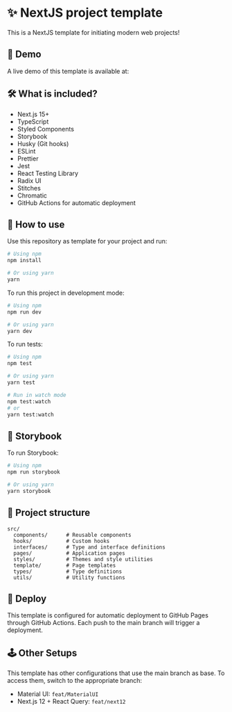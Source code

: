 # ✨ NextJS project template

This is a NextJS template for initiating modern web projects!

## 🔎 Demo

A live demo of this template is available at: <!-- GITHUB_PAGES_URL -->

## 🛠️ What is included?

- Next.js 15+
- TypeScript
- Styled Components
- Storybook
- Husky (Git hooks)
- ESLint
- Prettier
- Jest
- React Testing Library
- Radix UI
- Stitches
- Chromatic
- GitHub Actions for automatic deployment

## 🧿 How to use

Use this repository as template for your project and run:

```bash
# Using npm
npm install

# Or using yarn
yarn
```

To run this project in development mode:

```bash
# Using npm
npm run dev

# Or using yarn
yarn dev
```

To run tests:

```bash
# Using npm
npm test

# Or using yarn
yarn test

# Run in watch mode
npm test:watch
# or
yarn test:watch
```

## 📕 Storybook

To run Storybook:

```bash
# Using npm
npm run storybook

# Or using yarn
yarn storybook
```

## 📁 Project structure

```
src/
  components/      # Reusable components
  hooks/           # Custom hooks
  interfaces/      # Type and interface definitions
  pages/           # Application pages
  styles/          # Themes and style utilities
  template/        # Page templates
  types/           # Type definitions
  utils/           # Utility functions
```

## 🚀 Deploy

This template is configured for automatic deployment to GitHub Pages through GitHub Actions. Each push to the main branch will trigger a deployment.

## 🕹 Other Setups

This template has other configurations that use the main branch as base. To access them, switch to the appropriate branch:

- Material UI: `feat/MaterialUI`
- Next.js 12 + React Query: `feat/next12`
